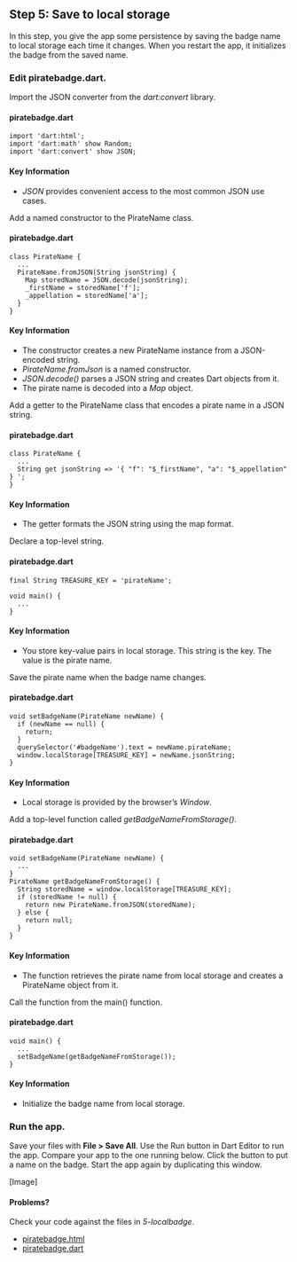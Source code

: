 Step 5: Save to local storage
-----

In this step, you give the app some persistence by saving the badge name to local storage each time it changes. When you restart the app, it initializes the badge from the saved name.

###  Edit piratebadge.dart.

Import the JSON converter from the *dart:convert* library.

#### piratebadge.dart
    import 'dart:html';
    import 'dart:math' show Random;
    import 'dart:convert' show JSON;

#### Key Information

* *JSON* provides convenient access to the most common JSON use cases.

Add a named constructor to the PirateName class.

#### piratebadge.dart
    class PirateName {
      ...
      PirateName.fromJSON(String jsonString) {
        Map storedName = JSON.decode(jsonString);
        _firstName = storedName['f'];
        _appellation = storedName['a'];
      }
    }

#### Key Information

* The constructor creates a new PirateName instance from a JSON-encoded string.
* *PirateName.fromJson* is a named constructor.
* *JSON.decode()* parses a JSON string and creates Dart objects from it.
* The pirate name is decoded into a *Map* object.

Add a getter to the PirateName class that encodes a pirate name in a JSON string.

#### piratebadge.dart
    class PirateName {
      ...
      String get jsonString => '{ "f": "$_firstName", "a": "$_appellation" } ';
    }

#### Key Information

* The getter formats the JSON string using the map format.

Declare a top-level string.

#### piratebadge.dart
    final String TREASURE_KEY = 'pirateName';
    
    void main() {
      ...
    }

#### Key Information

* You store key-value pairs in local storage. This string is the key. The value is the pirate name.

Save the pirate name when the badge name changes.

#### piratebadge.dart
    void setBadgeName(PirateName newName) {
      if (newName == null) {
        return;
      }
      querySelector('#badgeName').text = newName.pirateName;
      window.localStorage[TREASURE_KEY] = newName.jsonString;
    }

#### Key Information

* Local storage is provided by the browser’s *Window*.

Add a top-level function called *getBadgeNameFromStorage()*.

#### piratebadge.dart
    void setBadgeName(PirateName newName) {
      ...
    }
    PirateName getBadgeNameFromStorage() {
      String storedName = window.localStorage[TREASURE_KEY];
      if (storedName != null) {
        return new PirateName.fromJSON(storedName);
      } else {
        return null;
      }
    }

#### Key Information

* The function retrieves the pirate name from local storage and creates a PirateName object from it.

Call the function from the main() function.

#### piratebadge.dart
    void main() {
      ...
      setBadgeName(getBadgeNameFromStorage());
    }

#### Key Information

* Initialize the badge name from local storage.

### Run the app.

Save your files with **File > Save All**.
Use the Run button in Dart Editor to run the app.
Compare your app to the one running below.
Click the button to put a name on the badge. Start the app again by duplicating this window.

[Image]

#### Problems?
Check your code against the files in *5-localbadge*.

* [piratebadge.html](https://github.com/dart-lang/one-hour-codelab/blob/master/web/5-localbadge/piratebadge.html)
* [piratebadge.dart](https://github.com/dart-lang/one-hour-codelab/blob/master/web/5-localbadge/piratebadge.dart)


